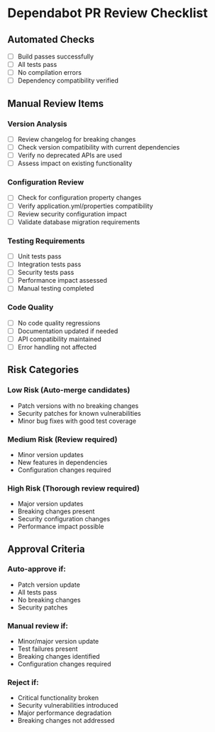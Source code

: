# Dependabot PR Review Checklist

## Automated Checks
- [ ] Build passes successfully
- [ ] All tests pass
- [ ] No compilation errors
- [ ] Dependency compatibility verified

## Manual Review Items

### Version Analysis
- [ ] Review changelog for breaking changes
- [ ] Check version compatibility with current dependencies
- [ ] Verify no deprecated APIs are used
- [ ] Assess impact on existing functionality

### Configuration Review
- [ ] Check for configuration property changes
- [ ] Verify application.yml/properties compatibility
- [ ] Review security configuration impact
- [ ] Validate database migration requirements

### Testing Requirements
- [ ] Unit tests pass
- [ ] Integration tests pass
- [ ] Security tests pass
- [ ] Performance impact assessed
- [ ] Manual testing completed

### Code Quality
- [ ] No code quality regressions
- [ ] Documentation updated if needed
- [ ] API compatibility maintained
- [ ] Error handling not affected

## Risk Categories

### Low Risk (Auto-merge candidates)
- Patch versions with no breaking changes
- Security patches for known vulnerabilities
- Minor bug fixes with good test coverage

### Medium Risk (Review required)
- Minor version updates
- New features in dependencies
- Configuration changes required

### High Risk (Thorough review required)
- Major version updates
- Breaking changes present
- Security configuration changes
- Performance impact possible

## Approval Criteria

### Auto-approve if:
- Patch version update
- All tests pass
- No breaking changes
- Security patches

### Manual review if:
- Minor/major version update
- Test failures present
- Breaking changes identified
- Configuration changes required

### Reject if:
- Critical functionality broken
- Security vulnerabilities introduced
- Major performance degradation
- Breaking changes not addressed


